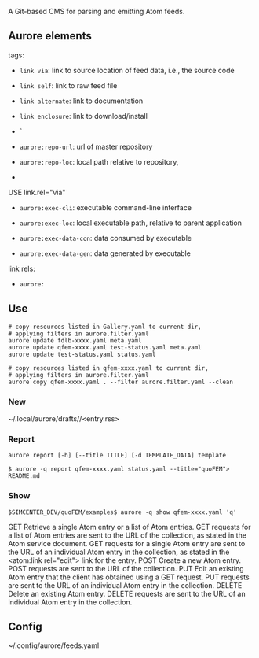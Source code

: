 A Git-based CMS for parsing and emitting Atom feeds.

## Aurore elements

tags:
- `link via`: link to source location of feed data, i.e., the source code
- `link self`: link to raw feed file
- `link alternate`: link to documentation
- `link enclosure`: link to download/install
- `

- `aurore:repo-url`: url of master repository
- `aurore:repo-loc`: local path relative to repository,
- 
<!-- - `aurore:exec-src`: executable source code uri --> USE link.rel="via"
- `aurore:exec-cli`: executable command-line interface
<!-- - `aurore:exec-dir`: executable directory -->
- `aurore:exec-loc`: local executable path, relative to parent application

- `aurore:exec-data-con`: data consumed by executable
- `aurore:exec-data-gen`: data generated by executable

link rels:

- `aurore:`

## Use

```shell
# copy resources listed in Gallery.yaml to current dir,
# applying filters in aurore.filter.yaml
aurore update fdlb-xxxx.yaml meta.yaml
aurore update qfem-xxxx.yaml test-status.yaml meta.yaml
aurore update test-status.yaml status.yaml
```

```shell
# copy resources listed in qfem-xxxx.yaml to current dir,
# applying filters in aurore.filter.yaml
aurore copy qfem-xxxx.yaml . --filter aurore.filter.yaml --clean
```
### New

~/.local/aurore/drafts/<feed>/<entry.rss>

### Report

`aurore report [-h] [--title TITLE] [-d TEMPLATE_DATA] template`

```shell
$ aurore -q report qfem-xxxx.yaml status.yaml --title="quoFEM"> README.md
```

### Show

```shell
$SIMCENTER_DEV/quoFEM/examples$ aurore -q show qfem-xxxx.yaml 'q'
```


GET
    Retrieve a single Atom entry or a list of Atom entries. GET requests for a list of Atom entries are sent to the URL of the collection, as stated in the Atom service document. GET requests for a single Atom entry are sent to the URL of an individual Atom entry in the collection, as stated in the <atom:link rel="edit"> link for the entry. 
POST
    Create a new Atom entry. POST requests are sent to the URL of the collection.
PUT
    Edit an existing Atom entry that the client has obtained using a GET request. PUT requests are sent to the URL of an individual Atom entry in the collection.
DELETE
    Delete an existing Atom entry. DELETE requests are sent to the URL of an individual Atom entry in the collection.


## Config

~/.config/aurore/feeds.yaml


